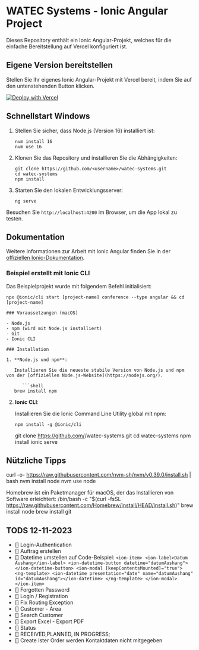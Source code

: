 # WATEC Systems - Ionic Angular Project

Dieses Repository enthält ein Ionic Angular-Projekt, welches für die einfache Bereitstellung auf Vercel konfiguriert ist.

## Eigene Version bereitstellen

Stellen Sie Ihr eigenes Ionic Angular-Projekt mit Vercel bereit, indem Sie auf den untenstehenden Button klicken.

[![Deploy with Vercel](https://vercel.com/button)](https://vercel.com/new/clone?repository-url=https://github.com/vercel/vercel/tree/main/examples/ionic-angular&template=ionic-angular)

## Schnellstart Windows

1. Stellen Sie sicher, dass Node.js (Version 16) installiert ist:

    ```shell
    nvm install 16
    nvm use 16
    ```

2. Klonen Sie das Repository und installieren Sie die Abhängigkeiten:

    ```shell
    git clone https://github.com/<username>/watec-systems.git
    cd watec-systems
    npm install
    ```

3. Starten Sie den lokalen Entwicklungsserver:

    ```shell
    ng serve
    ```

Besuchen Sie `http://localhost:4200` im Browser, um die App lokal zu testen.

## Dokumentation

Weitere Informationen zur Arbeit mit Ionic Angular finden Sie in der [offiziellen Ionic-Dokumentation](https://ionicframework.com/docs/angular/overview).

### Beispiel erstellt mit Ionic CLI

Das Beispielprojekt wurde mit folgendem Befehl initialisiert:

```shell
npx @ionic/cli start [project-name] conference --type angular && cd [project-name]

### Voraussetzungen (macOS)

- Node.js
- npm (wird mit Node.js installiert)
- Git
- Ionic CLI

### Installation

1. **Node.js und npm**:
   
   Installieren Sie die neueste stabile Version von Node.js und npm von der [offiziellen Node.js-Website](https://nodejs.org/).

      ```shell
   brew install npm
   ```
2. **Ionic CLI**:

   Installieren Sie die Ionic Command Line Utility global mit npm:

   ```shell
   npm install -g @ionic/cli
   ```
   git clone https://github.com/<username>/watec-systems.git
   cd watec-systems
   npm install
   ionic serve



## Nützliche Tipps
curl -o- https://raw.githubusercontent.com/nvm-sh/nvm/v0.39.0/install.sh | bash
nvm install node
nvm use node

Homebrew ist ein Paketmanager für macOS, der das Installieren von Software erleichtert:
/bin/bash -c "$(curl -fsSL https://raw.githubusercontent.com/Homebrew/install/HEAD/install.sh)"
brew install node
brew install git

## TODS 12-11-2023
- [] Login-Authentication
- [] Auftrag erstellen
- [] Datetime umstellen auf Code-Beispiel:
        ```<ion-item>
            <ion-label>Datum Aushang</ion-label>
            <ion-datetime-button datetime="datumAushang"></ion-datetime-button>
            <ion-modal [keepContentsMounted]="true">
              <ng-template>
                <ion-datetime presentation="date" name="datumAushang" id="datumAushang"></ion-datetime>
              </ng-template>
            </ion-modal>
          </ion-item>
            ```
- [] Forgotten Password
- [] Login / Registration
- [] Fix Routing Exception
- [] Customer - Area
- [] Search Customer
- [] Export Excel - Export PDF
- [] Status
- [] RECEIVED,PLANNED, IN PROGRESS;
- [] Create Ister Order werden Kontaktdaten nicht mitgegeben







